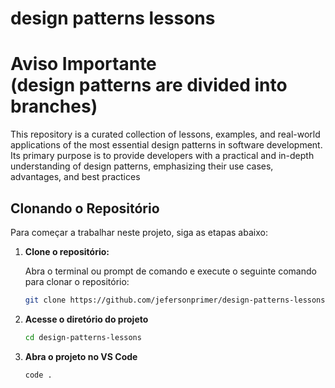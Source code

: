 # design patterns lessons

 # Aviso Importante <br/> (design patterns are divided into branches)

This repository is a curated collection of lessons, examples, and real-world applications of the most essential design patterns in software development. Its primary purpose is to provide developers with a practical and in-depth understanding of design patterns, emphasizing their use cases, advantages, and best practices


## Clonando o Repositório

Para começar a trabalhar neste projeto, siga as etapas abaixo:

1. **Clone o repositório:**

   Abra o terminal ou prompt de comando e execute o seguinte comando para clonar o repositório:

   ```bash
   git clone https://github.com/jefersonprimer/design-patterns-lessons.git

2. **Acesse o diretório do projeto**
    ```bash
   cd design-patterns-lessons
    
3. **Abra o projeto no VS Code**
      ```bash
   code .
